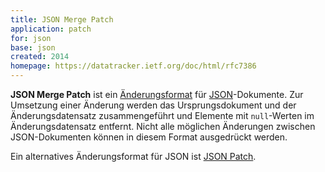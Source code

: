 ```yaml
---
title: JSON Merge Patch
application: patch 
for: json
base: json
created: 2014
homepage: https://datatracker.ietf.org/doc/html/rfc7386
---
```


**JSON Merge Patch** ist ein [Änderungsformat](application/patch) für [JSON](json)-Dokumente. Zur Umsetzung einer Änderung werden das Ursprungsdokument und der Änderungsdatensatz zusammengeführt und Elemente mit `null`-Werten im Änderungsdatensatz entfernt. Nicht alle möglichen Änderungen zwischen JSON-Dokumenten können in diesem Format ausgedrückt werden.

Ein alternatives Änderungsformat für JSON ist [JSON Patch](json-patch).
